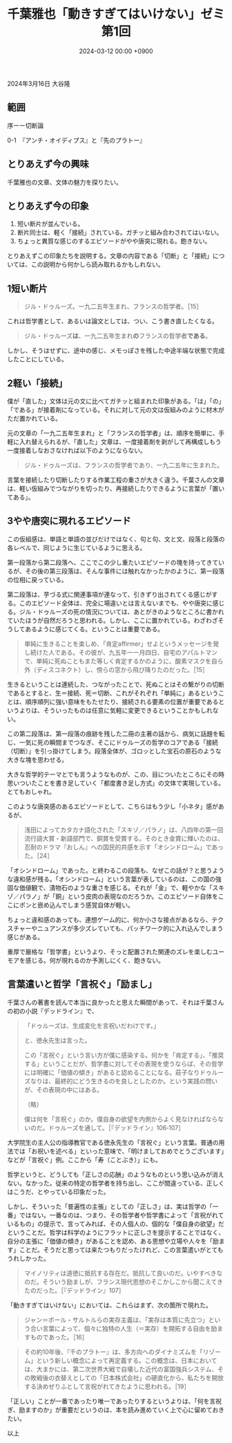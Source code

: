 ﻿---
layout: post
title: "千葉雅也「動きすぎてはいけない」ゼミ 第1回"
date: 2024-03-12 00:00 +0900
categories: ugoki-sugiteha-ikenai
---
2024年3月16日 大谷隆

## 範囲
序ーー切断論

0-1　『アンチ・オイディプス』と『先のプラトー』

## とりあえず今の興味

千葉雅也の文章、文体の魅力を探りたい。

## とりあえず今の印象

1. 短い断片が並んでいる。
2. 断片同士は、軽く「接続」されている。ガチッと組み合わされてはいない。
3. ちょっと異質な感じのするエピソードがやや唐突に現れる。飽きない。

とりあえずこの印象たちを説明する。文章の内容である「切断」と「接続」については、この説明から何かしら読み取れるかもしれない。

## 1短い断片

> ジル・ドゥルーズ。一九二五年生まれ、フランスの哲学者。［15］

これは哲学書として、あるいは論文としては、つい、こう書き直したくなる。

> ジル・ドゥルーズ**は**、一九二五年生まれ**の**フランスの哲学者**である**。

しかし、そうはせずに、途中の感じ、メモっぽさを残した中途半端な状態で完成したことにしている。

## 2軽い「接続」

僕が「直した」文体は元の文に比べてガチッと組まれた印象がある。「は」「の」「である」が接着剤になっている。それに対して元の文は仮組みのように材木がただ置かれている。

元の文章の「一九二五年生まれ」と「フランスの哲学者」は、順序を簡単に、手軽に入れ替えられるが、「直した」文章は、一度接着剤を剥がして再構成しもう一度接着しなおさなければ以下のようにならない。

> ジル・ドゥルーズは、フランスの哲学者であり、一九二五年に生まれた。

言葉を接続したり切断したりする作業工程の重さが大きく違う。千葉さんの文章は、軽い仮組みでつながりを切ったり、再接続したりできるように言葉が「置いてある」。

## 3やや唐突に現れるエピソード

この仮組感は、単語と単語の並びだけではなく、句と句、文と文、段落と段落の各レベルで、同じように生じているように思える。

第一段落から第二段落へ、ここでこの少し重たいエピソードの塊を持ってきているが、その後の第三段落は、そんな事件には触れなかったかのように、第一段落の位相に戻っている。

第二段落は、芋づる式に関連事項が連なって、引きずり出されてくる感じがする。このエピソード全体は、完全に場違いとは言えないまでも、やや唐突に感じる。ジル・ドゥルーズの死の情況については、あとがきのようなところに書かれていたほうが自然だろうと思われる。しかし、ここに置かれている。わざわざそうしてあるように感じてくる。ということは重要である。

> 単純に生きることを楽しめ、「肯定affirmer」せよというメッセージを発し続けた人である。その彼が、九五年一一月四日、自宅のアパルトマンで、単純に死ぬこともまた等しく肯定するかのように、酸素マスクを自ら外（ディスコネクト）し、傍らの窓から飛び降りたのだった。［15］

生きるということは連続した、つながったことで、死ぬことはその繋がりの切断であるとすると、生＝接続、死＝切断、これがそれぞれ「単純に」あるということは、順序順列に強い意味をもたせたり、接続される要素の位置が重要であるというよりは、そういったものは任意に気軽に変更できるということかもしれない。

この第二段落は、第一段落の痕跡を残した二冊の主著の話から、病気に話題を転じ、一気に死の瞬間までつなぎ、そこにドゥルーズの哲学のコアである「接続（切断）」を引っ掛けてしまう。段落全体が、ゴロッとした宝石の原石のような大きな塊を思わせる。

大きな哲学的テーマとでも言うようなものが、この、目についたところにその時思いついたことを書き足していく「都度書き足し方式」の文体で実現している。とてもおしゃれ。

このような唐突感のあるエピソードとして、こちらはもう少し「小ネタ」感があるが、

> 浅田によってカタカナ語化された「スキゾ／パラノ」は、八四年の第一回流行語大賞・新語部門で、銅賞を受賞する。そのとき金賞に輝いたのは、忍耐のドラマ『おしん』への国民的共感を示す「オシンドローム」であった。［24］

「オシンドローム」であった。と終わるこの段落も、なぜこの話が？と思うような違和感が残る。「オシンドローム」という言葉が表しているのは、この国の強固な価値観で、漬物石のような重さを感じる。それが「金」で、軽やかな「スキゾ／パラノ」が「銅」という皮肉の表現なのだろうか。このエピソード自体をここにポンと嵌め込んでしまう感覚自体が軽い。

ちょっと違和感のあっても、連想ゲーム的に、何か小さな接点があるなら、テクスチャーやニュアンスが多少ズレていても、パッチワーク的に入れ込んでしまう感じがある。

重厚で厳格な「哲学書」というより、そっと配置された関連のズレを楽しむユーモアを感じる。何が現れるのか予測しにくく、飽きない。

## 言葉遣いと哲学「言祝ぐ」「励まし」

千葉さんの著書を読んで本当に良かったと思えた瞬間があって、それは千葉さんの初の小説『デッドライン』で、

> 「ドゥルーズは、生成変化を言祝いだわけです。」
> 
> と、徳永先生は言った。
> 
> この「言祝ぐ」という言い方が僕に感染する。何かを「肯定する」、「推奨する」ということだが、哲学書に対してその表現を使うならば、その哲学には明確に「価値の傾き」があると認めることになる。莊子なりドゥルーズなりは、最終的にどう生きるのを良しとしたのか。という実践の問いが、その表現の中にはある。
> 
> （略）
> 
> 僕は何を「言祝ぐ」のか。僕自身の欲望を内側からよく見なければならないのだ。ドゥルーズを通して。［『デッドライン』106‐107］

大学院生の主人公の指導教官である徳永先生の「言祝ぐ」という言葉。普通の用法では「お祝いを述べる」といった意味で、「明けましておめでとうございます」などが「言祝ぐ」例。ここから「寿（ことぶき）」にも。

哲学というと、どうしても「正しさの応酬」のようなものという思い込みが消えない。なかった。従来の特定の哲学者を持ち出し、ここが間違っている、正しくはこうだ、とやっている印象だった。

しかし、そういった「普遍性の主張」としての「正しさ」は、実は哲学の「一番」ではない。一番なのは、つまり、その哲学者や哲学書によって「言祝がれているもの」の提示で、言ってみれば、その人個人の、個的な「僕自身の欲望」だということだ。哲学は科学のようにフラットに正しさを提示することではなく、自分の主張に「価値の傾き」があることを認め、ある思想や立場や人々を「励ます」ことだ。そうだと思っては来たつもりだったけれど、この言葉遣いがとてもうれしかった。

> マイノリティは道徳に抵抗する存在だ。抵抗して良いのだ。いやすべきなのだ。そういう励ましが、フランス現代思想のそこかしこから聞こえてきたのだった。［『デッドライン』107］

「動きすぎてはいけない」においては、これらはまず、次の箇所で現れた。

> ジャン＝ポール・サルトルらの実存主義は、「実存は本質に先立つ」という合い言葉によって、個々に独特の人生（＝実存）を開拓する自由を励ますものであった。［16］

> その約10年後、『千のプラトー』は、多方向へのダイナミズムを「リゾーム」という新しい概念によって再定義する。この概念は、日本においては、大まかには、第二次世界大戦で自壊した近代の富国強兵システム、その敗戦後の衣替えとしての「日本株式会社」の硬直化から、私たちを開放する決めぜりふとして言祝がれてきたように思われる。［19］

「正しい」ことが一番であったり唯一であったりするというよりは、「何を言祝ぎ、励ますのか」が重要だというのは、本を読み進めていく上で心に留めておきたい。

以上

